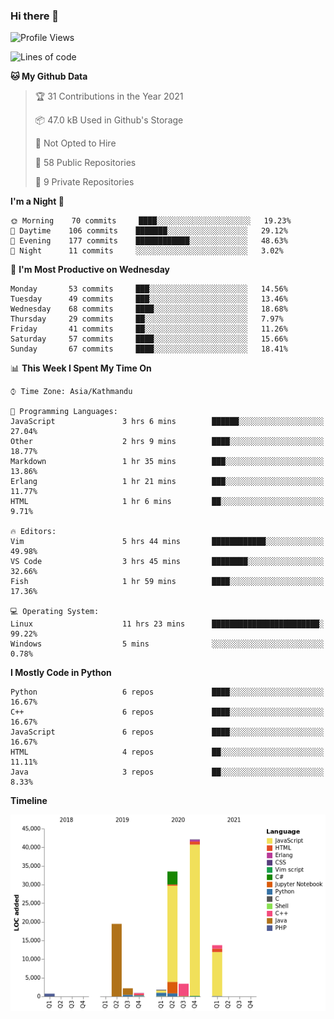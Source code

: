 ### Hi there 👋


<!--START_SECTION:waka-->
![Profile Views](http://img.shields.io/badge/Profile%20Views-1-blue)

![Lines of code](https://img.shields.io/badge/From%20Hello%20World%20I%27ve%20Written-118442%20lines%20of%20code-blue)

**🐱 My Github Data** 

> 🏆 31 Contributions in the Year 2021
 > 
> 📦 47.0 kB Used in Github's Storage 
 > 
> 🚫 Not Opted to Hire
 > 
> 📜 58 Public Repositories 
 > 
> 🔑 9 Private Repositories  
 > 
**I'm a Night 🦉** 

```text
🌞 Morning    70 commits     ████░░░░░░░░░░░░░░░░░░░░░   19.23% 
🌆 Daytime    106 commits    ███████░░░░░░░░░░░░░░░░░░   29.12% 
🌃 Evening    177 commits    ████████████░░░░░░░░░░░░░   48.63% 
🌙 Night      11 commits     ░░░░░░░░░░░░░░░░░░░░░░░░░   3.02%

```
📅 **I'm Most Productive on Wednesday** 

```text
Monday       53 commits     ███░░░░░░░░░░░░░░░░░░░░░░   14.56% 
Tuesday      49 commits     ███░░░░░░░░░░░░░░░░░░░░░░   13.46% 
Wednesday    68 commits     ████░░░░░░░░░░░░░░░░░░░░░   18.68% 
Thursday     29 commits     ██░░░░░░░░░░░░░░░░░░░░░░░   7.97% 
Friday       41 commits     ██░░░░░░░░░░░░░░░░░░░░░░░   11.26% 
Saturday     57 commits     ████░░░░░░░░░░░░░░░░░░░░░   15.66% 
Sunday       67 commits     ████░░░░░░░░░░░░░░░░░░░░░   18.41%

```


📊 **This Week I Spent My Time On** 

```text
⌚︎ Time Zone: Asia/Kathmandu

💬 Programming Languages: 
JavaScript               3 hrs 6 mins        ██████░░░░░░░░░░░░░░░░░░░   27.04% 
Other                    2 hrs 9 mins        ████░░░░░░░░░░░░░░░░░░░░░   18.77% 
Markdown                 1 hr 35 mins        ███░░░░░░░░░░░░░░░░░░░░░░   13.86% 
Erlang                   1 hr 21 mins        ███░░░░░░░░░░░░░░░░░░░░░░   11.77% 
HTML                     1 hr 6 mins         ██░░░░░░░░░░░░░░░░░░░░░░░   9.71%

🔥 Editors: 
Vim                      5 hrs 44 mins       ████████████░░░░░░░░░░░░░   49.98% 
VS Code                  3 hrs 45 mins       ████████░░░░░░░░░░░░░░░░░   32.66% 
Fish                     1 hr 59 mins        ████░░░░░░░░░░░░░░░░░░░░░   17.36%

💻 Operating System: 
Linux                    11 hrs 23 mins      ████████████████████████░   99.22% 
Windows                  5 mins              ░░░░░░░░░░░░░░░░░░░░░░░░░   0.78%

```

**I Mostly Code in Python** 

```text
Python                   6 repos             ████░░░░░░░░░░░░░░░░░░░░░   16.67% 
C++                      6 repos             ████░░░░░░░░░░░░░░░░░░░░░   16.67% 
JavaScript               6 repos             ████░░░░░░░░░░░░░░░░░░░░░   16.67% 
HTML                     4 repos             ██░░░░░░░░░░░░░░░░░░░░░░░   11.11% 
Java                     3 repos             ██░░░░░░░░░░░░░░░░░░░░░░░   8.33%

```


**Timeline**

![Chart not found](https://raw.githubusercontent.com/voidash/voidash/main/charts/bar_graph.png) 


<!--END_SECTION:waka-->


<!--
**voidash/voidash** is a ✨ _special_ ✨ repository because its `README.md` (this file) appears on your GitHub profile.

Here are some ideas to get you started:

- 🔭 I’m currently working on ...
- 🌱 I’m currently learning ...
- 👯 I’m looking to collaborate on ...
- 🤔 I’m looking for help with ...
- 💬 Ask me about ...
- 📫 How to reach me: ...
- 😄 Pronouns: ...
- ⚡ Fun fact: ...
-->
